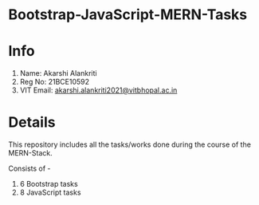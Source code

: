 # Bootstrap-JavaScript-MERN-Tasks
# Info
1) Name: Akarshi Alankriti
2) Reg No: 21BCE10592
3) VIT Email: akarshi.alankriti2021@vitbhopal.ac.in

# Details
This repository includes all the tasks/works done during the course of the MERN-Stack.

Consists of - 
1) 6 Bootstrap tasks
2) 8 JavaScript tasks
